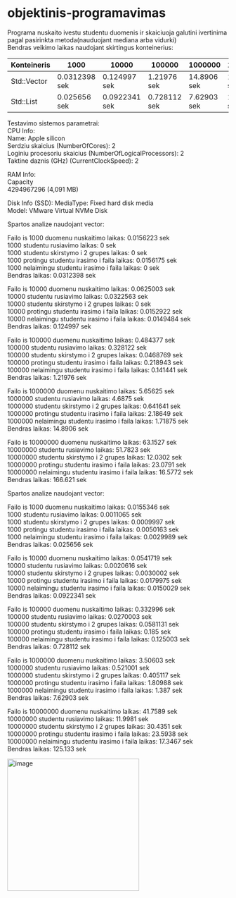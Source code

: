 # objektinis-programavimas
Programa nuskaito ivestu studentu duomenis ir skaiciuoja galutini ivertinima pagal pasirinkta metoda(nauduojant mediana arba vidurki)  
Bendras veikimo laikas naudojant skirtingus konteinerius:


| Konteineris |     1000    |    10000    |    100000    |   1000000   |   10000000  |
|-------------|-------------|-------------|--------------|-------------|-------------|
| Std::Vector |0.0312398 sek| 0.124997 sek|  1.21976 sek | 14.8906 sek | 166.621 sek |
|  Std::List  |0.025656 sek |0.0922341 sek| 0.728112 sek |7.62903 sek  | 125.133 sek |

Testavimo sistemos parametrai:  
CPU Info:  
Name: Apple silicon  
Serdziu skaicius (NumberOfCores): 2  
Loginiu procesoriu skaicius (NumberOfLogicalProcessors): 2  
Taktine daznis (GHz) (CurrentClockSpeed): 2  

RAM Info:  
Capacity  
4294967296 (4,091 MB)  

Disk Info (SSD):
MediaType: Fixed hard disk media  
Model: VMware Virtual NVMe Disk  

Spartos analize naudojant vector:

Failo is 1000 duomenu nuskaitimo laikas: 0.0156223 sek  
1000 studentu rusiavimo laikas: 0 sek  
1000 studentu skirstymo i 2 grupes laikas: 0 sek  
1000 protingu studentu irasimo i faila laikas: 0.0156175 sek  
1000 nelaimingu studentu irasimo i faila laikas: 0 sek  
Bendras laikas: 0.0312398 sek  

Failo is 10000 duomenu nuskaitimo laikas: 0.0625003 sek  
10000 studentu rusiavimo laikas: 0.0322563 sek  
10000 studentu skirstymo i 2 grupes laikas: 0 sek  
10000 protingu studentu irasimo i faila laikas: 0.0152922 sek  
10000 nelaimingu studentu irasimo i faila laikas: 0.0149484 sek  
Bendras laikas: 0.124997 sek  

Failo is 100000 duomenu nuskaitimo laikas: 0.484377 sek  
100000 studentu rusiavimo laikas: 0.328122 sek  
100000 studentu skirstymo i 2 grupes laikas: 0.0468769 sek  
100000 protingu studentu irasimo i faila laikas: 0.218943 sek  
100000 nelaimingu studentu irasimo i faila laikas: 0.141441 sek  
Bendras laikas: 1.21976 sek  

Failo is 1000000 duomenu nuskaitimo laikas: 5.65625 sek  
1000000 studentu rusiavimo laikas: 4.6875 sek  
1000000 studentu skirstymo i 2 grupes laikas: 0.641641 sek  
1000000 protingu studentu irasimo i faila laikas: 2.18649 sek  
1000000 nelaimingu studentu irasimo i faila laikas: 1.71875 sek  
Bendras laikas: 14.8906 sek  

Failo is 10000000 duomenu nuskaitimo laikas: 63.1527 sek    
10000000 studentu rusiavimo laikas: 51.7823 sek    
10000000 studentu skirstymo i 2 grupes laikas: 12.0302 sek  
10000000 protingu studentu irasimo i faila laikas: 23.0791 sek  
10000000 nelaimingu studentu irasimo i faila laikas: 16.5772 sek   
Bendras laikas: 166.621 sek  


Spartos analize naudojant vector:

Failo is 1000 duomenu nuskaitimo laikas: 0.0155346 sek  
1000 studentu rusiavimo laikas: 0.0011065 sek  
1000 studentu skirstymo i 2 grupes laikas: 0.0009997 sek  
1000 protingu studentu irasimo i faila laikas: 0.0050163 sek  
1000 nelaimingu studentu irasimo i faila laikas: 0.0029989 sek  
Bendras laikas: 0.025656 sek  

Failo is 10000 duomenu nuskaitimo laikas: 0.0541719 sek  
10000 studentu rusiavimo laikas: 0.0020616 sek  
10000 studentu skirstymo i 2 grupes laikas: 0.0030002 sek  
10000 protingu studentu irasimo i faila laikas: 0.0179975 sek  
10000 nelaimingu studentu irasimo i faila laikas: 0.0150029 sek  
Bendras laikas: 0.0922341 sek  

Failo is 100000 duomenu nuskaitimo laikas: 0.332996 sek  
100000 studentu rusiavimo laikas: 0.0270003 sek  
100000 studentu skirstymo i 2 grupes laikas: 0.0581131 sek  
100000 protingu studentu irasimo i faila laikas: 0.185 sek  
100000 nelaimingu studentu irasimo i faila laikas: 0.125003 sek  
Bendras laikas: 0.728112 sek  

Failo is 1000000 duomenu nuskaitimo laikas: 3.50603 sek  
1000000 studentu rusiavimo laikas: 0.521001 sek  
1000000 studentu skirstymo i 2 grupes laikas: 0.405117 sek  
1000000 protingu studentu irasimo i faila laikas: 1.80988 sek  
1000000 nelaimingu studentu irasimo i faila laikas: 1.387 sek  
Bendras laikas: 7.62903 sek  

Failo is 10000000 duomenu nuskaitimo laikas: 41.7589 sek  
10000000 studentu rusiavimo laikas: 11.9981 sek  
10000000 studentu skirstymo i 2 grupes laikas: 30.4351 sek  
10000000 protingu studentu irasimo i faila laikas: 23.5938 sek  
10000000 nelaimingu studentu irasimo i faila laikas: 17.3467 sek  
Bendras laikas: 125.133 sek  


<img src="https://github.com/user-attachments/assets/5f020520-7fa4-4e14-818b-8bcff8c407ea" alt="image" width="300"/>

